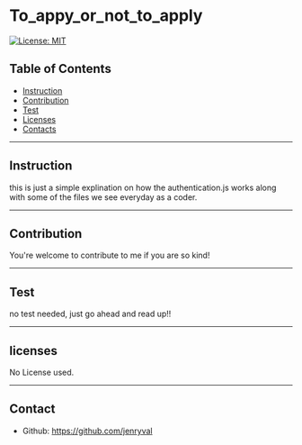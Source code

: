 # To_appy_or_not_to_apply
  [![License: MIT](https://img.shields.io/badge/License-None-blue.svg)](https://opensource.org/licenses/MIT)

## Table of Contents
* [Instruction](#instruction)
* [Contribution](#contribution) 
* [Test](#test)
* [Licenses](#licenses)
* [Contacts](#Contacts)

---

## Instruction
this is just a simple explination on how the authentication.js works along with some of the files we see everyday as a coder. 

---


## Contribution
You're welcome to contribute to me if you are so kind! 

---

## Test
no test needed, just go ahead and read up!!

---

## licenses
No License used. 

---

## Contact
* Github: https://github.com/jenryval